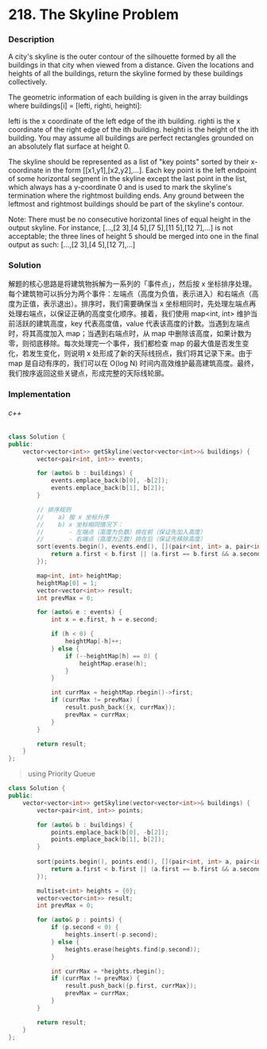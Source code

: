# 218. The Skyline Problem

### Description

A city's skyline is the outer contour of the silhouette formed by all the buildings in that city when viewed from a distance. Given the locations and heights of all the buildings, return the skyline formed by these buildings collectively.

The geometric information of each building is given in the array buildings where buildings[i] = [lefti, righti, heighti]:

lefti is the x coordinate of the left edge of the ith building.
righti is the x coordinate of the right edge of the ith building.
heighti is the height of the ith building.
You may assume all buildings are perfect rectangles grounded on an absolutely flat surface at height 0.

The skyline should be represented as a list of "key points" sorted by their x-coordinate in the form [[x1,y1],[x2,y2],...]. Each key point is the left endpoint of some horizontal segment in the skyline except the last point in the list, which always has a y-coordinate 0 and is used to mark the skyline's termination where the rightmost building ends. Any ground between the leftmost and rightmost buildings should be part of the skyline's contour.

Note: There must be no consecutive horizontal lines of equal height in the output skyline. For instance, [...,[2 3],[4 5],[7 5],[11 5],[12 7],...] is not acceptable; the three lines of height 5 should be merged into one in the final output as such: [...,[2 3],[4 5],[12 7],...]

### Solution

解题的核心思路是将建筑物拆解为一系列的「事件点」，然后按 x 坐标排序处理。每个建筑物可以拆分为两个事件：左端点（高度为负值，表示进入）和右端点（高度为正值，表示退出）。排序时，我们需要确保当 x 坐标相同时，先处理左端点再处理右端点，以保证正确的高度变化顺序。接着，我们使用 map<int, int> 维护当前活跃的建筑高度，key 代表高度值，value 代表该高度的计数。当遇到左端点时，将其高度加入 map；当遇到右端点时，从 map 中删除该高度，如果计数为零，则彻底移除。每次处理完一个事件，我们都检查 map 的最大值是否发生变化，若发生变化，则说明 x 处形成了新的天际线拐点，我们将其记录下来。由于 map 是自动有序的，我们可以在 O(log N) 时间内高效维护最高建筑高度。最终，我们按序返回这些关键点，形成完整的天际线轮廓。

### Implementation

###### c++

```c++
class Solution {
public:
    vector<vector<int>> getSkyline(vector<vector<int>>& buildings) {
        vector<pair<int, int>> events;

        for (auto& b : buildings) {
            events.emplace_back(b[0], -b[2]); 
            events.emplace_back(b[1], b[2]); 
        }

        // 排序规则
        //    a) 按 x 坐标升序
        //    b) x 坐标相同情况下：
        //       - 左端点（高度为负数）排在前（保证先加入高度）
        //       - 右端点（高度为正数）排在后（保证先移除高度）
        sort(events.begin(), events.end(), [](pair<int, int> a, pair<int, int> b) {
            return a.first < b.first || (a.first == b.first && a.second < b.second);
        });

        map<int, int> heightMap;
        heightMap[0] = 1;        
        vector<vector<int>> result;
        int prevMax = 0;

        for (auto& e : events) {
            int x = e.first, h = e.second;

            if (h < 0) {
                heightMap[-h]++;
            } else {
                if (--heightMap[h] == 0) {
                    heightMap.erase(h);
                }
            }

            int currMax = heightMap.rbegin()->first;
            if (currMax != prevMax) {
                result.push_back({x, currMax});
                prevMax = currMax;
            }
        }

        return result;
    }
};
```

> using Priority Queue

```c++
class Solution {
public:
    vector<vector<int>> getSkyline(vector<vector<int>>& buildings) {
        vector<pair<int, int>> points;

        for (auto& b : buildings) {
            points.emplace_back(b[0], -b[2]); 
            points.emplace_back(b[1], b[2]); 
        }
        
        sort(points.begin(), points.end(), [](pair<int, int> a, pair<int, int> b) {
            return a.first < b.first || (a.first == b.first && a.second < b.second);
        });

        multiset<int> heights = {0}; 
        vector<vector<int>> result;
        int prevMax = 0;

        for (auto& p : points) {
            if (p.second < 0) {
                heights.insert(-p.second);
            } else {
                heights.erase(heights.find(p.second));
            }

            int currMax = *heights.rbegin();
            if (currMax != prevMax) {
                result.push_back({p.first, currMax});
                prevMax = currMax;
            }
        }

        return result;
    }
};
```
